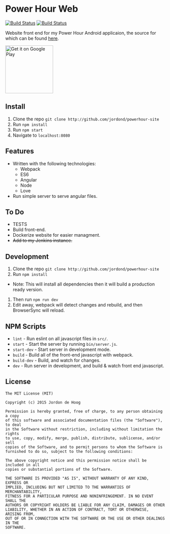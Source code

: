 # Power Hour Web
[![Build Status](https://ci.hoogit.ca/buildStatus/icon?job=PowerHour.Site.master&build=2)](https://ci.hoogit.ca/job/PowerHour.Site.master/2/) [![Build Status](https://ci.hoogit.ca/buildStatus/icon?job=PowerHour.Site.develop)](https://ci.hoogit.ca/job/PowerHour.Site.develop/)

Website front end for my Power Hour Android applicaion, the source for which can be found [here](http://github.com/jordond/powerhour).

<a href="https://play.google.com/store/apps/details?id=ca.hoogit.powerhour&utm_source=global_co&utm_medium=prtnr&utm_content=Mar2515&utm_campaign=PartBadge&pcampaignid=MKT-AC-global-none-all-co-pr-py-PartBadges-Oct1515-1"><img alt="Get it on Google Play" src="https://play.google.com/intl/en_us/badges/images/apps/en-play-badge.png" width="150px" /></a>

## Install
1. Clone the repo `git clone http://github.com/jordond/powerhour-site`
1. Run `npm install`
1. Run `npm start`
1. Navigate to `localhost:8080`

## Features
- Written with the following technologies:
  - Webpack
  - ES6
  - Angular
  - Node
  - Love
- Run simple server to serve angular files.

## To Do
- TESTS
- Build front-end.
- Dockerize website for easier managment.
- ~~Add to my Jenkins instance.~~

## Development
1. Clone the repo `git clone http://github.com/jordond/powerhour-site`
1. Run `npm install`
  - Note: This will install all dependencies then it will build a production ready version.
1. Then run `npm run dev`
1. Edit away, webpack will detect changes and rebuild, and then BrowserSync will reload.

## NPM Scripts
- `lint` - Run eslint on all javascript files in `src/`.
- `start` - Start the server by running `bin/server.js`.
- `start-dev` - Start server in development mode.
- `build` - Build all of the front-end javascript with webpack.
- `build-dev` - Build, and watch for changes.
- `dev` - Run server in development, and build & watch front end javascript.

## License

```
The MIT License (MIT)

Copyright (c) 2015 Jordon de Hoog

Permission is hereby granted, free of charge, to any person obtaining a copy
of this software and associated documentation files (the "Software"), to deal
in the Software without restriction, including without limitation the rights
to use, copy, modify, merge, publish, distribute, sublicense, and/or sell
copies of the Software, and to permit persons to whom the Software is
furnished to do so, subject to the following conditions:

The above copyright notice and this permission notice shall be included in all
copies or substantial portions of the Software.

THE SOFTWARE IS PROVIDED "AS IS", WITHOUT WARRANTY OF ANY KIND, EXPRESS OR
IMPLIED, INCLUDING BUT NOT LIMITED TO THE WARRANTIES OF MERCHANTABILITY,
FITNESS FOR A PARTICULAR PURPOSE AND NONINFRINGEMENT. IN NO EVENT SHALL THE
AUTHORS OR COPYRIGHT HOLDERS BE LIABLE FOR ANY CLAIM, DAMAGES OR OTHER
LIABILITY, WHETHER IN AN ACTION OF CONTRACT, TORT OR OTHERWISE, ARISING FROM,
OUT OF OR IN CONNECTION WITH THE SOFTWARE OR THE USE OR OTHER DEALINGS IN THE
SOFTWARE.
```
